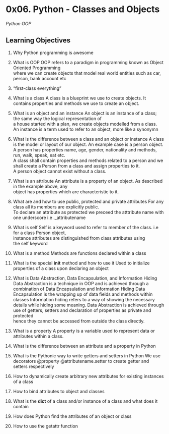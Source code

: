 # 0x06. Python - Classes and Objects
###### Python OOP
## Learning Objectives
1. Why Python programming is awesome
2. What is OOP
OOP refers to a paradigm in programming known as Object Oriented Programming <br> where we can create objects that model real world entities such as car, person, bank account etc
3. “first-class everything”

4. What is a class
A class is a blueprint we use to create objects. It contains properties and methods we use to create an object.
5. What is an object and an instance
An object is an instance of a class; the same way the logical representation of<br> a house started with a plan, we create objects modelled from a class. <br>
An instance is a term used to refer to an object, more like a synonymn
6. What is the difference between a class and an object or instance
A class is the model or layout of our object. An example case is a person object.<br> A person has properties name, age, gender, nationality and methods, run, walk, speak, eat etc. <br> A class shall contain properties and methods related to a person and we shall create a Person from a class and assign properties to it. <br> A person object cannot exist without a class.
7. What is an attribute
An attribute is a property of an object. As described in the example above, any<br> object has properties which are characteristic to it.
8. What are and how to use public, protected and private attributes
For any class all its members are explicitly public.<br>
To declare an attribute as protected we preceed the atttribute name with one underscore i.e ._attributename
9. What is self
Self is a keyword used to refer to member of the class. i.e for a class Person object,<br> instance attributes are distinguished from class attributes using <br> the self keyword 
10. What is a method
Methods are functions declared within a class
11. What is the special __init__ method and how to use it
Used to initialize properties of a class upon declaring an object
12. What is Data Abstraction, Data Encapsulation, and Information Hiding
Data Abstraction is a technique in OOP and is achieved through a combination of Data Encapsulation and Information Hiding 
Data Encapsulation is the wrapping up of data fields and methods within classes
Information hiding refers to a way of showing the necessary details while hiding some meaning.
Data Abstraction is achieved through use of getters, setters and declaration of properties as private and protected <br>
hence they cannot be accessed from outside the class directly.
13. What is a property
A property is a variable used to represent data or attributes within a class.
14. What is the difference between an attribute and a property in Python
15. What is the Pythonic way to write getters and setters in Python
We use decorators @property @attributename.setter to create getter and setters respectively
16. How to dynamically create arbitrary new attributes for existing instances of a class
17. How to bind attributes to object and classes
18. What is the __dict__ of a class and/or instance of a class and what does it contain
19. How does Python find the attributes of an object or class
20. How to use the getattr function
